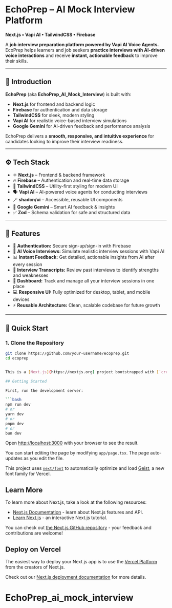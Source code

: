 # EchoPrep – AI Mock Interview Platform
**Next.js • Vapi AI • TailwindCSS • Firebase**

A **job interview preparation platform powered by Vapi AI Voice Agents.**  
EcoPrep helps learners and job seekers **practice interviews with AI-driven voice interactions** and receive **instant, actionable feedback** to improve their skills.

---


## 🤖 Introduction
**EchoPrep** (aka **EchoPrep_AI_Mock_Interview**) is built with:

- **Next.js** for frontend and backend logic  
- **Firebase** for authentication and data storage  
- **TailwindCSS** for sleek, modern styling  
- **Vapi AI** for realistic voice-based interview simulations  
- **Google Gemini** for AI-driven feedback and performance analysis  

EchoPrep delivers a **smooth, responsive, and intuitive experience** for candidates looking to improve their interview readiness.

---

## ⚙️ Tech Stack
- ⚛ **Next.js** – Frontend & backend framework  
- 🔥 **Firebase** – Authentication and real-time data storage  
- 🎨 **TailwindCSS** – Utility-first styling for modern UI  
- 🗣️ **Vapi AI** – AI-powered voice agents for conducting interviews  
- 🪄 **shadcn/ui** – Accessible, reusable UI components  
- 🤖 **Google Gemini** – Smart AI feedback & insights  
- ✅ **Zod** – Schema validation for safe and structured data  

---

## 🔋 Features
- 🔑 **Authentication:** Secure sign-up/sign-in with Firebase  
- 🎤 **AI Voice Interviews:** Simulate realistic interview sessions with Vapi AI  
- 📊 **Instant Feedback:** Get detailed, actionable insights from AI after every session  
- 📄 **Interview Transcripts:** Review past interviews to identify strengths and weaknesses  
- 📝 **Dashboard:** Track and manage all your interview sessions in one place  
- 💻 **Responsive UI:** Fully optimized for desktop, tablet, and mobile devices  
- ⚡ **Reusable Architecture:** Clean, scalable codebase for future growth  

---

## 🤸 Quick Start

### 1. Clone the Repository
```bash
git clone https://github.com/your-username/ecoprep.git
cd ecoprep


This is a [Next.js](https://nextjs.org) project bootstrapped with [`create-next-app`](https://nextjs.org/docs/app/api-reference/cli/create-next-app).

## Getting Started

First, run the development server:

```bash
npm run dev
# or
yarn dev
# or
pnpm dev
# or
bun dev
```

Open [http://localhost:3000](http://localhost:3000) with your browser to see the result.

You can start editing the page by modifying `app/page.tsx`. The page auto-updates as you edit the file.

This project uses [`next/font`](https://nextjs.org/docs/app/building-your-application/optimizing/fonts) to automatically optimize and load [Geist](https://vercel.com/font), a new font family for Vercel.

## Learn More

To learn more about Next.js, take a look at the following resources:

- [Next.js Documentation](https://nextjs.org/docs) - learn about Next.js features and API.
- [Learn Next.js](https://nextjs.org/learn) - an interactive Next.js tutorial.

You can check out [the Next.js GitHub repository](https://github.com/vercel/next.js) - your feedback and contributions are welcome!

## Deploy on Vercel

The easiest way to deploy your Next.js app is to use the [Vercel Platform](https://vercel.com/new?utm_medium=default-template&filter=next.js&utm_source=create-next-app&utm_campaign=create-next-app-readme) from the creators of Next.js.

Check out our [Next.js deployment documentation](https://nextjs.org/docs/app/building-your-application/deploying) for more details.
# EchoPrep_ai_mock_interview
